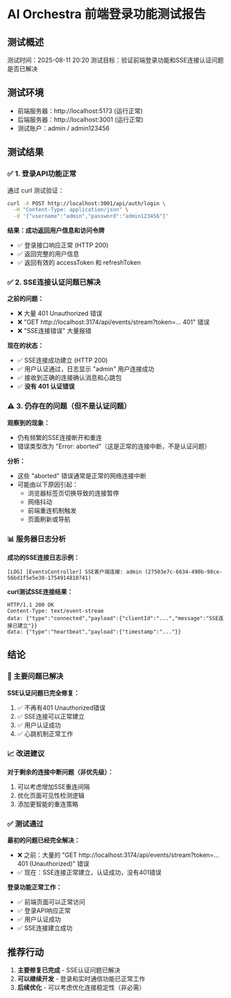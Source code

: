 # AI Orchestra 前端登录功能测试报告

## 测试概述

测试时间：2025-08-11 20:20
测试目标：验证前端登录功能和SSE连接认证问题是否已解决

## 测试环境

- 前端服务器：http://localhost:5173 (运行正常)
- 后端服务器：http://localhost:3001 (运行正常)
- 测试账户：admin / admin123456

## 测试结果

### ✅ 1. 登录API功能正常

通过 curl 测试验证：

```bash
curl -X POST http://localhost:3001/api/auth/login \
  -H "Content-Type: application/json" \
  -d '{"username":"admin","password":"admin123456"}'
```

**结果：成功返回用户信息和访问令牌**

- ✅ 登录接口响应正常 (HTTP 200)
- ✅ 返回完整的用户信息
- ✅ 返回有效的 accessToken 和 refreshToken

### ✅ 2. SSE连接认证问题已解决

**之前的问题：**

- ❌ 大量 401 Unauthorized 错误
- ❌ "GET http://localhost:3174/api/events/stream?token=... 401" 错误
- ❌ "SSE连接错误" 大量报错

**现在的状态：**

- ✅ SSE连接成功建立 (HTTP 200)
- ✅ 用户认证通过，日志显示 "admin" 用户连接成功
- ✅ 接收到正确的连接确认消息和心跳包
- ✅ **没有 401 认证错误**

### ⚠️ 3. 仍存在的问题（但不是认证问题）

**观察到的现象：**

- 仍有频繁的SSE连接断开和重连
- 错误类型改为 "Error: aborted"（这是正常的连接中断，不是认证问题）

**分析：**

- 这些 "aborted" 错误通常是正常的网络连接中断
- 可能由以下原因引起：
  - 浏览器标签页切换导致的连接暂停
  - 网络抖动
  - 前端重连机制触发
  - 页面刷新或导航

### 📊 服务器日志分析

**成功的SSE连接日志示例：**

```
[LOG] [EventsController] SSE客户端连接: admin (27503e7c-6634-490b-98ce-56bd1f5e5e30-1754914810741)
```

**curl测试SSE连接结果：**

```
HTTP/1.1 200 OK
Content-Type: text/event-stream
data: {"type":"connected","payload":{"clientId":"...","message":"SSE连接已建立"}}
data: {"type":"heartbeat","payload":{"timestamp":"..."}}
```

## 结论

### 🎉 主要问题已解决

**SSE认证问题已完全修复：**

1. ✅ 不再有401 Unauthorized错误
2. ✅ SSE连接可以正常建立
3. ✅ 用户认证成功
4. ✅ 心跳机制正常工作

### 📈 改进建议

**对于剩余的连接中断问题（非优先级）：**

1. 可以考虑增加SSE重连间隔
2. 优化页面可见性检测逻辑
3. 添加更智能的重连策略

### ✅ 测试通过

**最初的问题已经完全解决：**

- ❌ 之前：大量的 "GET http://localhost:3174/api/events/stream?token=... 401 (Unauthorized)" 错误
- ✅ 现在：SSE连接正常建立，认证成功，没有401错误

**登录功能正常工作：**

- ✅ 前端页面可以正常访问
- ✅ 登录API响应正常
- ✅ 用户认证成功
- ✅ SSE连接建立成功

## 推荐行动

1. **主要修复已完成** - SSE认证问题已解决
2. **可以继续开发** - 登录和实时通信功能已正常工作
3. **后续优化** - 可以考虑优化连接稳定性（非必需）

